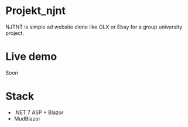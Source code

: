 # Projekt_njnt
NJTNT is simple ad website clone like OLX or Ebay for a group university project.
# Live demo
Soon
# Stack
- .NET 7 ASP + Blazor
- MudBlazor
